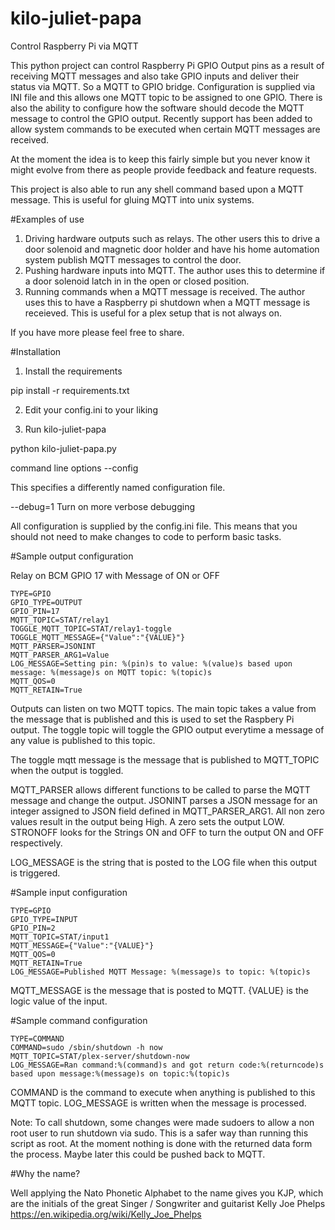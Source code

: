 # kilo-juliet-papa
Control Raspberry Pi via MQTT

This python project can control Raspberry Pi GPIO Output pins as a result of receiving MQTT messages and also take GPIO inputs and deliver their status via MQTT. So a MQTT to GPIO bridge. Configuration is supplied via INI file and this allows one MQTT topic to be assigned to one GPIO. There is also the ability to configure how the software should decode the MQTT message to control the GPIO output. Recently support has been added to allow system commands to be executed when certain MQTT messages are received.

At the moment the idea is to keep this fairly simple but you never know it might evolve from there as people provide feedback and feature requests.

This project is also able to run any shell command based upon a MQTT message. This is useful for gluing MQTT into unix systems.

#Examples of use
1. Driving hardware outputs such as relays. The other users this to drive a door solenoid and magnetic door holder and have his home automation system publish MQTT messages to control the door. 
2. Pushing hardware inputs into MQTT. The author uses this to determine if a door solenoid latch in in the open or closed position.
3. Running commands when a MQTT message is received. The author uses this to have a Raspberry pi shutdown when a MQTT message is receieved. This is useful for a plex setup that is not always on.

If you have more please feel free to share.

#Installation

1. Install the requirements

pip install -r requirements.txt

2. Edit your config.ini to your liking

3. Run kilo-juliet-papa

python kilo-juliet-papa.py


command line options
--config 

This specifies a differently named configuration file.

--debug=1
Turn on more verbose debugging


All configuration is supplied by the config.ini file. This means that you should not need to make changes to code to perform basic tasks.

#Sample output configuration

Relay on BCM GPIO 17 with Message of ON or OFF

```[RELAY1]
TYPE=GPIO
GPIO_TYPE=OUTPUT
GPIO_PIN=17
MQTT_TOPIC=STAT/relay1
TOGGLE_MQTT_TOPIC=STAT/relay1-toggle
TOGGLE_MQTT_MESSAGE={"Value":"{VALUE}"}
MQTT_PARSER=JSONINT
MQTT_PARSER_ARG1=Value
LOG_MESSAGE=Setting pin: %(pin)s to value: %(value)s based upon message: %(message)s on MQTT topic: %(topic)s
MQTT_QOS=0
MQTT_RETAIN=True
```
Outputs can listen on two MQTT topics. The main topic takes a value from the message that is published and this is used to set the Raspbery Pi output. The toggle topic will toggle the GPIO output everytime a message of any value is published to this topic.

The toggle mqtt message is the message that is published to MQTT_TOPIC when the output is toggled.

MQTT_PARSER allows different functions to be called to parse the MQTT message and change the output. JSONINT parses a JSON message for an integer assigned to JSON field defined in MQTT_PARSER_ARG1. All non zero values result in the output being High. A zero sets the output LOW. STRONOFF looks for the Strings ON and OFF to turn the output ON and OFF respectively.

LOG_MESSAGE is the string that is posted to the LOG file when this output is triggered.

#Sample input configuration

```[INPUT1]
TYPE=GPIO
GPIO_TYPE=INPUT
GPIO_PIN=2
MQTT_TOPIC=STAT/input1
MQTT_MESSAGE={"Value":"{VALUE}"}
MQTT_QOS=0
MQTT_RETAIN=True
LOG_MESSAGE=Published MQTT Message: %(message)s to topic: %(topic)s
```
MQTT_MESSAGE is the message that is posted to MQTT. {VALUE} is the logic value of the input.

#Sample command configuration

```[SHUTDOWN]
TYPE=COMMAND
COMMAND=sudo /sbin/shutdown -h now
MQTT_TOPIC=STAT/plex-server/shutdown-now
LOG_MESSAGE=Ran command:%(command)s and got return code:%(returncode)s based upon message:%(message)s on topic:%(topic)s
```

COMMAND is the command to execute when anything is published to this MQTT topic. 
LOG_MESSAGE is written when the message is processed.

Note: To call shutdown, some changes were made sudoers to allow a non root user to run shutdown via sudo. This is a safer way than running this script as root. At the moment nothing is done with the returned data form the process. Maybe later this could be pushed back to MQTT.

#Why the name?

Well applying the Nato Phonetic Alphabet to the name gives you KJP, which are the initials of the great Singer / Songwriter and guitarist Kelly Joe Phelps https://en.wikipedia.org/wiki/Kelly_Joe_Phelps


